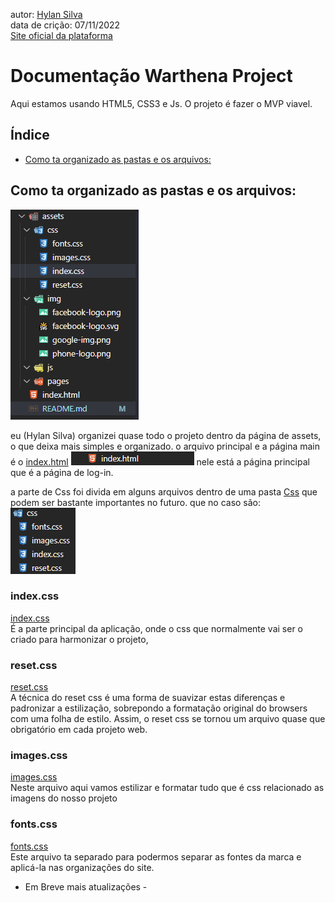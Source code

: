 autor: [Hylan Silva](https://github.com/hylansilva)<br>
data de crição: 07/11/2022<br>
[Site oficial da plataforma](https://warthena.vercel.app)
# Documentação Warthena Project

Aqui estamos usando HTML5, CSS3 e Js. O projeto é fazer o MVP viavel.

## Índice 

  - [Como ta organizado as pastas e os arquivos:](#como-ta-organizado-as-pastas-e-os-arquivos)
## Como ta organizado as pastas e os arquivos:
<img src="./assets/img/documentacao/fille-tree.png"/>

eu (Hylan Silva) organizei quase todo o projeto dentro da página de assets, o que deixa mais simples e organizado. o arquivo principal e a página main é o [index.html](index.html) <img src="./assets/img/documentacao/index-html.png"/> nele está a página principal que é a página de log-in. 

a parte de Css foi divida em alguns arquivos dentro de uma pasta [Css](./assets/css/) que podem ser bastante importantes no futuro. que no caso são:<br>
    <img src="./assets/img/documentacao/css-tree.png"/>

### index.css
[index.css](./assets/css/index.css)<br>
É a parte principal da aplicação, onde o css que normalmente vai ser o criado para harmonizar o projeto, 

### reset.css
[reset.css](./assets/css/reset.css)<br>
A técnica do reset css é uma forma de suavizar estas diferenças e padronizar a estilização, sobrepondo a formatação original do browsers com uma folha de estilo. Assim, o reset css se tornou um arquivo quase que obrigatório em cada projeto web.

### images.css
[images.css](./assets/css/images.css)<br>
Neste arquivo aqui vamos estilizar e formatar tudo que é css relacionado as imagens do nosso projeto
### fonts.css
[fonts.css](./assets/css/fonts.css)<br>
Este arquivo ta separado para podermos separar as fontes da marca e aplicá-la nas organizações do site.

- Em Breve  mais atualizações -